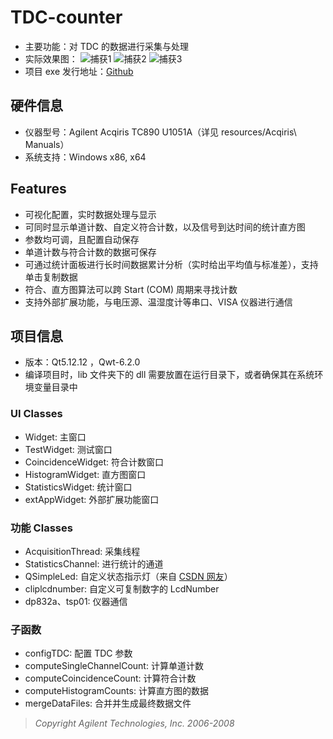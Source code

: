 # TDC-counter
* 主要功能：对 TDC 的数据进行采集与处理
* 实际效果图：
![捕获1](https://user-images.githubusercontent.com/44578389/196106119-fd9da0a8-fd7d-4e06-afcc-d686a0568cc7.PNG)
![捕获2](https://user-images.githubusercontent.com/44578389/196106153-ee4e9df8-33cc-42fc-953e-46e0508ec6b6.PNG)
![捕获3](https://user-images.githubusercontent.com/44578389/196106165-5cf4e69a-e54c-46d1-8791-3bc89d1d9cbc.PNG)
* 项目 exe 发行地址：[Github](https://github.com/WhiteChimney/TDC-counter/releases)

## 硬件信息
* 仪器型号：Agilent Acqiris TC890 U1051A（详见 resources/Acqiris\ Manuals）
* 系统支持：Windows x86, x64

## Features
* 可视化配置，实时数据处理与显示
* 可同时显示单道计数、自定义符合计数，以及信号到达时间的统计直方图
* 参数均可调，且配置自动保存
* 单道计数与符合计数的数据可保存
* 可通过统计面板进行长时间数据累计分析（实时给出平均值与标准差），支持单击复制数据
* 符合、直方图算法可以跨 Start (COM) 周期来寻找计数
* 支持外部扩展功能，与电压源、温湿度计等串口、VISA 仪器进行通信

## 项目信息
* 版本：Qt5.12.12 ，Qwt-6.2.0
* 编译项目时，lib 文件夹下的 dll 需要放置在运行目录下，或者确保其在系统环境变量目录中

### UI Classes
* Widget: 主窗口
* TestWidget: 测试窗口
* CoincidenceWidget: 符合计数窗口
* HistogramWidget: 直方图窗口
* StatisticsWidget: 统计窗口
* extAppWidget: 外部扩展功能窗口

### 功能 Classes
* AcquisitionThread: 采集线程
* StatisticsChannel: 进行统计的通道
* QSimpleLed: 自定义状态指示灯（来自 [CSDN 网友](https://blog.csdn.net/weixin_37818081/article/details/119803320)）
* cliplcdnumber: 自定义可复制数字的 LcdNumber
* dp832a、tsp01: 仪器通信

### 子函数
* configTDC: 配置 TDC 参数
* computeSingleChannelCount: 计算单道计数
* computeCoincidenceCount: 计算符合计数
* computeHistogramCounts: 计算直方图的数据
* mergeDataFiles: 合并并生成最终数据文件

> *Copyright Agilent Technologies, Inc. 2006-2008*
